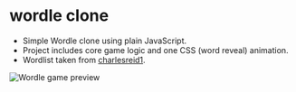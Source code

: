 # wordle clone

- Simple Wordle clone using plain JavaScript.
- Project includes core game logic and one CSS (word reveal) animation.
- Wordlist taken from [charlesreid1](https://github.com/charlesreid1/five-letter-words).

![Wordle game preview](https://miro.medium.com/max/796/0*RetBLVKkb5LQOMSj.gif)

